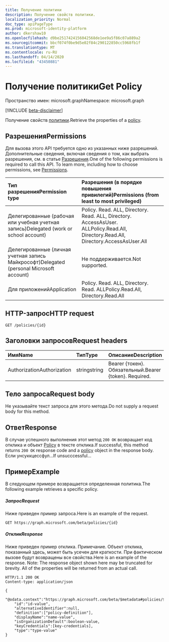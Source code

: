 ```yaml
---
title: Получение политики
description: Получение свойств политики.
localization_priority: Normal
doc_type: apiPageType
ms.prod: microsoft-identity-platform
author: dkershaw10
ms.openlocfilehash: d9be2517424156042568de1ee9a5f86c07a889a2
ms.sourcegitcommit: bbcf074f0be9d5e02f84c290122850cc5968fb1f
ms.translationtype: MT
ms.contentlocale: ru-RU
ms.lasthandoff: 04/14/2020
ms.locfileid: "43450881"
---
```

# <a name="get-policy"></a><span data-ttu-id="947db-103">Получение политики</span><span class="sxs-lookup"><span data-stu-id="947db-103">Get Policy</span></span>

<span data-ttu-id="947db-104">Пространство имен: microsoft.graph</span><span class="sxs-lookup"><span data-stu-id="947db-104">Namespace: microsoft.graph</span></span>

[!INCLUDE [beta-disclaimer](../../includes/beta-disclaimer.md)]

<span data-ttu-id="947db-105">Получение свойств [политики](../resources/policy.md).</span><span class="sxs-lookup"><span data-stu-id="947db-105">Retrieve the properties of a [policy](../resources/policy.md).</span></span>

## <a name="permissions"></a><span data-ttu-id="947db-106">Разрешения</span><span class="sxs-lookup"><span data-stu-id="947db-106">Permissions</span></span>
<span data-ttu-id="947db-p101">Для вызова этого API требуется одно из указанных ниже разрешений. Дополнительные сведения, включая сведения о том, как выбрать разрешения, см. в статье [Разрешения](/graph/permissions-reference).</span><span class="sxs-lookup"><span data-stu-id="947db-p101">One of the following permissions is required to call this API. To learn more, including how to choose permissions, see [Permissions](/graph/permissions-reference).</span></span>

|<span data-ttu-id="947db-109">Тип разрешения</span><span class="sxs-lookup"><span data-stu-id="947db-109">Permission type</span></span>      | <span data-ttu-id="947db-110">Разрешения (в порядке повышения привилегий)</span><span class="sxs-lookup"><span data-stu-id="947db-110">Permissions (from least to most privileged)</span></span>              |
|:--------------------|:---------------------------------------------------------|
|<span data-ttu-id="947db-111">Делегированные (рабочая или учебная учетная запись)</span><span class="sxs-lookup"><span data-stu-id="947db-111">Delegated (work or school account)</span></span> | <span data-ttu-id="947db-112">Policy. Read. ALL, Directory. Read. ALL, Directory. AccessAsUser. ALL</span><span class="sxs-lookup"><span data-stu-id="947db-112">Policy.Read.All, Directory.Read.All, Directory.AccessAsUser.All</span></span>    |
|<span data-ttu-id="947db-113">Делегированные (личная учетная запись Майкрософт)</span><span class="sxs-lookup"><span data-stu-id="947db-113">Delegated (personal Microsoft account)</span></span> | <span data-ttu-id="947db-114">Не поддерживается.</span><span class="sxs-lookup"><span data-stu-id="947db-114">Not supported.</span></span>    |
|<span data-ttu-id="947db-115">Для приложений</span><span class="sxs-lookup"><span data-stu-id="947db-115">Application</span></span> | <span data-ttu-id="947db-116">Policy. Read. ALL, Directory. Read. ALL</span><span class="sxs-lookup"><span data-stu-id="947db-116">Policy.Read.All, Directory.Read.All</span></span> |

## <a name="http-request"></a><span data-ttu-id="947db-117">HTTP-запрос</span><span class="sxs-lookup"><span data-stu-id="947db-117">HTTP request</span></span>
<!-- { "blockType": "ignored" } -->
```http
GET /policies/{id}
```
## <a name="request-headers"></a><span data-ttu-id="947db-118">Заголовки запросов</span><span class="sxs-lookup"><span data-stu-id="947db-118">Request headers</span></span>
| <span data-ttu-id="947db-119">Имя</span><span class="sxs-lookup"><span data-stu-id="947db-119">Name</span></span>       | <span data-ttu-id="947db-120">Тип</span><span class="sxs-lookup"><span data-stu-id="947db-120">Type</span></span> | <span data-ttu-id="947db-121">Описание</span><span class="sxs-lookup"><span data-stu-id="947db-121">Description</span></span>|
|:---------------|:--------|:----------|
| <span data-ttu-id="947db-122">Authorization</span><span class="sxs-lookup"><span data-stu-id="947db-122">Authorization</span></span>  | <span data-ttu-id="947db-123">string</span><span class="sxs-lookup"><span data-stu-id="947db-123">string</span></span>  | <span data-ttu-id="947db-p102">Bearer {токен}. Обязательный.</span><span class="sxs-lookup"><span data-stu-id="947db-p102">Bearer {token}. Required.</span></span> |

## <a name="request-body"></a><span data-ttu-id="947db-126">Тело запроса</span><span class="sxs-lookup"><span data-stu-id="947db-126">Request body</span></span>
<span data-ttu-id="947db-127">Не указывайте текст запроса для этого метода.</span><span class="sxs-lookup"><span data-stu-id="947db-127">Do not supply a request body for this method.</span></span>

## <a name="response"></a><span data-ttu-id="947db-128">Ответ</span><span class="sxs-lookup"><span data-stu-id="947db-128">Response</span></span>

<span data-ttu-id="947db-129">В случае успешного выполнения этот метод `200 OK` возвращает код отклика и объект [Policy](../resources/policy.md) в тексте отклика.</span><span class="sxs-lookup"><span data-stu-id="947db-129">If successful, this method returns `200 OK` response code and a [policy](../resources/policy.md) object in the response body.</span></span> <span data-ttu-id="947db-130">Если унсуккцессфул...</span><span class="sxs-lookup"><span data-stu-id="947db-130">If unsucccessful...</span></span>

## <a name="example"></a><span data-ttu-id="947db-131">Пример</span><span class="sxs-lookup"><span data-stu-id="947db-131">Example</span></span>
<span data-ttu-id="947db-132">В следующем примере возвращается определенная политика.</span><span class="sxs-lookup"><span data-stu-id="947db-132">The following example retrieves a specific policy.</span></span>

##### <a name="request"></a><span data-ttu-id="947db-133">Запрос</span><span class="sxs-lookup"><span data-stu-id="947db-133">Request</span></span>
<span data-ttu-id="947db-134">Ниже приведен пример запроса.</span><span class="sxs-lookup"><span data-stu-id="947db-134">Here is an example of the request.</span></span>

```http
GET https://graph.microsoft.com/beta/policies/{id}
```

##### <a name="response"></a><span data-ttu-id="947db-135">Отклик</span><span class="sxs-lookup"><span data-stu-id="947db-135">Response</span></span>
<span data-ttu-id="947db-p104">Ниже приведен пример отклика. Примечание. Объект отклика, показанный здесь, может быть усечен для краткости. При фактическом вызове будут возвращены все свойства.</span><span class="sxs-lookup"><span data-stu-id="947db-p104">Here is an example of the response. Note: The response object shown here may be truncated for brevity. All of the properties will be returned from an actual call.</span></span>

```http
HTTP/1.1 200 OK
Content-type: application/json

{
    "@odata.context":"https://graph.microsoft.com/beta/$metadata#policies/$entity",
    "id":"id-value",
    "alternativeIdentifier":null,
    "definition":["policy-definition"],
    "displayName":"name-value",
    "isOrganizationDefault":boolean-value,
    "keyCredentials":[key-credentials],
    "type":"type-value"
}
```

<!-- uuid: 8fcb5dbc-d5aa-4681-8e31-b001d5168d79
2015-10-25 14:57:30 UTC -->
<!--
{
  "type": "#page.annotation",
  "description": "message: createReply",
  "keywords": "",
  "section": "documentation",
  "tocPath": "",
  "suppressions": []
}
-->
